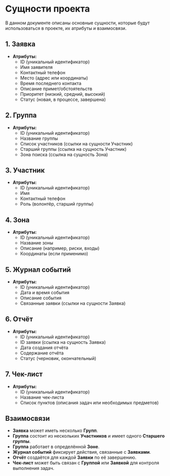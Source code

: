 # Сущности проекта

В данном документе описаны основные сущности, которые будут использоваться в проекте, их атрибуты и взаимосвязи.

## 1. Заявка
- **Атрибуты:**
  - ID (уникальный идентификатор)
  - Имя заявителя
  - Контактный телефон
  - Место (адрес или координаты)
  - Время последнего контакта
  - Описание примет/обстоятельств
  - Приоритет (низкий, средний, высокий)
  - Статус (новая, в процессе, завершена)

## 2. Группа
- **Атрибуты:**
  - ID (уникальный идентификатор)
  - Название группы
  - Список участников (ссылки на сущности Участник)
  - Старший группы (ссылка на сущность Участник)
  - Зона поиска (ссылка на сущность Зона)

## 3. Участник
- **Атрибуты:**
  - ID (уникальный идентификатор)
  - Имя
  - Контактный телефон
  - Роль (волонтёр, старший группы)

## 4. Зона
- **Атрибуты:**
  - ID (уникальный идентификатор)
  - Название зоны
  - Описание (например, риски, входы)
  - Координаты (если применимо)

## 5. Журнал событий
- **Атрибуты:**
  - ID (уникальный идентификатор)
  - Дата и время события
  - Описание события
  - Связанные заявки (ссылки на сущности Заявка)

## 6. Отчёт
- **Атрибуты:**
  - ID (уникальный идентификатор)
  - ID заявки (ссылка на сущность Заявка)
  - Дата создания отчёта
  - Содержание отчёта
  - Статус (черновик, окончательный)

## 7. Чек-лист
- **Атрибуты:**
  - ID (уникальный идентификатор)
  - Название чек-листа
  - Список пунктов (описания задач или необходимых предметов)

## Взаимосвязи
- **Заявка** может иметь несколько **Групп**.
- **Группа** состоит из нескольких **Участников** и имеет одного **Старшего группы**.
- **Группа** работает в определённой **Зоне**.
- **Журнал событий** фиксирует действия, связанные с **Заявками**.
- **Отчёт** создаётся для каждой **Заявки** по её завершению.
- **Чек-лист** может быть связан с **Группой** или **Заявкой** для контроля выполнения задач.